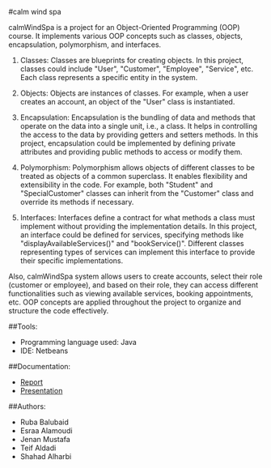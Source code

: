 #calm wind spa

calmWindSpa is a project for an Object-Oriented Programming (OOP) course. It implements various OOP concepts such as classes, objects, encapsulation, polymorphism, and interfaces.

1. Classes: Classes are blueprints for creating objects. In this project, classes could include "User", "Customer", "Employee", "Service", etc. Each class represents a specific entity in the system.

2. Objects: Objects are instances of classes. For example, when a user creates an account, an object of the "User" class is instantiated.

3. Encapsulation: Encapsulation is the bundling of data and methods that operate on the data into a single unit, i.e., a class. It helps in controlling the access to the data by providing getters and setters methods. In this project, encapsulation could be implemented by defining private attributes and providing public methods to access or modify them.

4. Polymorphism: Polymorphism allows objects of different classes to be treated as objects of a common superclass. It enables flexibility and extensibility in the code. For example, both "Student" and "SpecialCustomer" classes can inherit from the "Customer" class and override its methods if necessary.

5. Interfaces: Interfaces define a contract for what methods a class must implement without providing the implementation details. In this project, an interface could be defined for services, specifying methods like "displayAvailableServices()" and "bookService()". Different classes representing types of services can implement this interface to provide their specific implementations.

Also, calmWindSpa system allows users to create accounts, select their role (customer or employee), and based on their role, they can access different functionalities such as viewing available services, booking appointments, etc. OOP concepts are applied throughout the project to organize and structure the code effectively.

##Tools:
- Programming language ​​used: Java
- IDE: Netbeans

##Documentation:
- [Report](https://github.com/RubaBalubaid/spaManagementSystem/blob/master/spadocument.pdf)
- [Presentation](https://github.com/RubaBalubaid/spaManagementSystem/blob/master/spaPresentation.pdf)

##Authors:
- Ruba Balubaid
- Esraa Alamoudi
- Jenan Mustafa
- Teif Aldadi
- Shahad Alharbi

